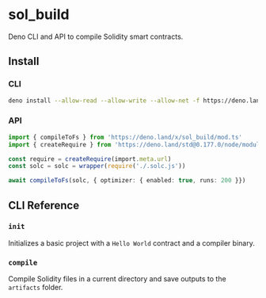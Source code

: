 # sol_build

Deno CLI and API to compile Solidity smart contracts.

## Install

### CLI

```sh
deno install --allow-read --allow-write --allow-net -f https://deno.land/x/sol_build/cli.ts
```

### API

```ts
import { compileToFs } from 'https://deno.land/x/sol_build/mod.ts'
import { createRequire } from 'https://deno.land/std@0.177.0/node/module.ts'

const require = createRequire(import.meta.url)
const solc = solc = wrapper(require('./.solc.js'))

await compileToFs(solc, { optimizer: { enabled: true, runs: 200 }})
```

## CLI Reference

### `init`

Initializes a basic project with a `Hello World` contract and a compiler binary.

### `compile`

Compile Solidity files in a current directory and save outputs to the `artifacts` folder.
